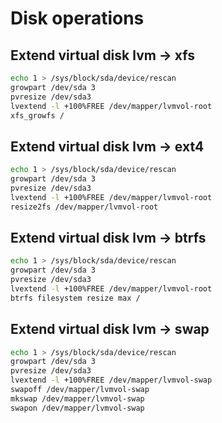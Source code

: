 # Disk operations

## Extend virtual disk lvm -> xfs

```sh
echo 1 > /sys/block/sda/device/rescan
growpart /dev/sda 3
pvresize /dev/sda3
lvextend -l +100%FREE /dev/mapper/lvmvol-root
xfs_growfs /
```

## Extend virtual disk lvm -> ext4

```sh
echo 1 > /sys/block/sda/device/rescan
growpart /dev/sda 3
pvresize /dev/sda3
lvextend -l +100%FREE /dev/mapper/lvmvol-root
resize2fs /dev/mapper/lvmvol-root
```

## Extend virtual disk lvm -> btrfs

```sh
echo 1 > /sys/block/sda/device/rescan
growpart /dev/sda 3
pvresize /dev/sda3
lvextend -l +100%FREE /dev/mapper/lvmvol-root
btrfs filesystem resize max /
```

## Extend virtual disk lvm -> swap

```sh
echo 1 > /sys/block/sda/device/rescan
growpart /dev/sda 3
pvresize /dev/sda3
lvextend -l +100%FREE /dev/mapper/lvmvol-swap
swapoff /dev/mapper/lvmvol-swap
mkswap /dev/mapper/lvmvol-swap
swapon /dev/mapper/lvmvol-swap
```
